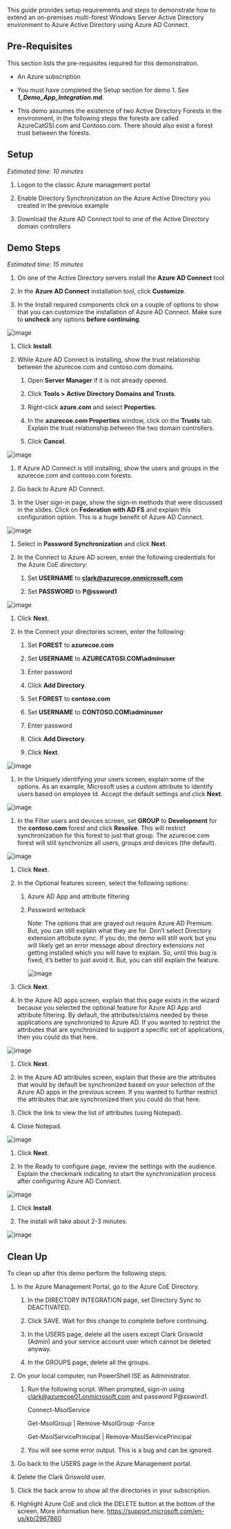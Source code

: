 This guide provides setup requirements and steps to demonstrate how to extend an on-premises multi-forest Windows Server Active Directory environment to Azure Active Directory using Azure AD Connect.

Pre-Requisites
--------------

This section lists the pre-requisites required for this demonstration.

-   An Azure subscription

-   You must have completed the Setup section for demo 1. See ***1\_Demo\_App\_Integration.md***.

-   This demo assumes the existence of two Active Directory Forests in the environment, in the following steps the forests are called AzureCatGSI.com and Contoso.com. There should also exist a forest trust between the forests.

Setup
-----

*Estimated time: 10 minutes*

1.  Logon to the classic Azure management portal

2.  Enable Directory Synchronization on the Azure Active Directory you created in the previous example

3.  Download the Azure AD Connect tool to one of the Active Directory domain controllers

Demo Steps
----------

*Estimated time: 15 minutes*

1.  On one of the Active Directory servers install the **Azure AD Connect** tool

2.  In the **Azure AD Connect** installation tool, click **Customize**.

3.  In the Install required components click on a couple of options to show that you can customize the installation of Azure AD Connect. Make sure to **uncheck** any options **before continuing**.

![image](media/AADimage1.png)

1.  Click **Install**.

2.  While Azure AD Connect is installing, show the trust relationship between the azurecoe.com and contoso.com domains.

    1.  Open **Server Manager** if it is not already opened.

    2.  Click **Tools &gt; Active Directory Domains and Trusts**.

    3.  Right-click **azure.com** and select **Properties**.

    4.  In the **azurecoe.com Properties** window, click on the **Trusts** tab. Explain the trust relationship between the two domain controllers.

    5.  Click **Cancel**.

![image](media/AADimage2.png)

1.  If Azure AD Connect is still installing, show the users and groups in the azurecoe.com and contoso.com forests.

2.  Go back to Azure AD Connect.

3.  In the User sign-in page, show the sign-in methods that were discussed in the slides. Click on **Federation with AD FS** and explain this configuration option. This is a huge benefit of Azure AD Connect.

![image](media/AADimage3.png)

1.  Select in **Password Synchronization** and click **Next**.

2.  In the Connect to Azure AD screen, enter the following credentials for the Azure CoE directory:

    1.  Set **USERNAME** to **clark@azurecoe.onmicrosoft.com**

    2.  Set **PASSWORD** to **P@ssword1**

![image](media/AADimage4.png)

1.  Click **Next**.

2.  In the Connect your directories screen, enter the following:

    1.  Set **FOREST** to **azurecoe.com**

    2.  Set **USERNAME** to **AZURECATGSI.COM\\adminuser**

    3.  Enter password

    4.  Click **Add Directory**.

    5.  Set **FOREST** to **contoso.com**

    6.  Set **USERNAME** to **CONTOSO.COM\\adminuser**

    7.  Enter password

    8.  Click **Add Directory**.

    9.  Click **Next**.

![image](media/AADimage5.png)

1.  In the Uniquely identifying your users screen, explain some of the options. As an example, Microsoft uses a custom attribute to identify users based on employee Id. Accept the default settings and click **Next**.

![image](media/AADimage6.png)

1.  In the Filter users and devices screen, set **GROUP** to **Development** for the **contoso.com** forest and click **Resolve**. This will restrict synchronization for this forest to just that group. The azurecoe.com forest will still synchronize all users, groups and devices (the default).

![image](media/AADimage7.png)

1.  Click **Next**.

2.  In the Optional features screen, select the following options:

    1.  Azure AD App and attribute filtering

    2.  Password writeback

        Note: The options that are grayed out require Azure AD Premium. But, you can still explain what they are for. Don’t select Directory extension attribute sync. If you do, the demo will still work but you will likely get an error message about directory extensions not getting installed which you will have to explain. So, until this bug is fixed, it’s better to just avoid it. But, you can still explain the feature.

        ![image](media/AADimage8.png)

3.  Click **Next**.

4.  In the Azure AD apps screen, explain that this page exists in the wizard because you selected the optional feature for Azure AD App and attribute filtering. By default, the attributes/claims needed by these applications are synchronized to Azure AD. If you wanted to restrict the attributes that are synchronized to support a specific set of applications, then you could do that here.

![image](media/AADimage9.png)

1.  Click **Next**.

2.  In the Azure AD attributes screen, explain that these are the attributes that would by default be synchronized based on your selection of the Azure AD apps in the previous screen. If you wanted to further restrict the attributes that are synchronized then you could do that here.

3.  Click the link to view the list of attributes (using Notepad).

4.  Close Notepad.

![image](media/AADimage10.png)

1.  Click **Next**.

2.  In the Ready to configure page, review the settings with the audience. Explain the checkmark indicating to start the synchronization process after configuring Azure AD Connect.

![image](media/AADimage11.png)

1.  Click **Install**.

2.  The install will take about 2-3 minutes.

![image](media/AADimage12.png)

Clean Up
--------

To clean up after this demo perform the following steps:

1.  In the Azure Management Portal, go to the Azure CoE Directory.

    1.  In the DIRECTORY INTEGRATION page, set Directory Sync to DEACTIVATED.

    2.  Click SAVE. Wait for this change to complete before continuing.

    3.  In the USERS page, delete all the users except Clark Griswold (Admin) and your service account user which cannot be deleted anyway.

    4.  In the GROUPS page, delete all the groups.

2.  On your local computer, run PowerShell ISE as Administrator.

    1.  Run the following script. When prompted, sign-in using <clark@azurecoe01.onmicrosoft.com> and password P@ssword1.

        Connect-MsolService

        Get-MsolGroup | Remove-MsolGroup -Force

        Get-MsolServicePrincipal | Remove-MsolServicePrincipal

    2.  You will see some error output. This is a bug and can be ignored.

3.  Go back to the USERS page in the Azure Management portal.

4.  Delete the Clark Griswold user.

5.  Click the back arrow to show all the directories in your subscription.

6.  Highlight Azure CoE and click the DELETE button at the bottom of the screen. More information here. <https://support.microsoft.com/en-us/kb/2967860>
